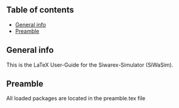 ## Table of contents
* [General info](#general-info)
* [Preamble](#preamble)


## General info
This is the LaTeX User-Guide for the Siwarex-Simulator (SiWaSim).

## Preamble
All loaded packages are located in the preamble.tex file 




